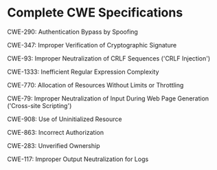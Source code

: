 

# Complete CWE Specifications

CWE-290: Authentication Bypass by Spoofing

CWE-347: Improper Verification of Cryptographic Signature

CWE-93: Improper Neutralization of CRLF Sequences ('CRLF Injection')

CWE-1333: Inefficient Regular Expression Complexity

CWE-770: Allocation of Resources Without Limits or Throttling

CWE-79: Improper Neutralization of Input During Web Page Generation ('Cross-site Scripting')

CWE-908: Use of Uninitialized Resource

CWE-863: Incorrect Authorization

CWE-283: Unverified Ownership

CWE-117: Improper Output Neutralization for Logs